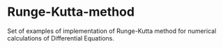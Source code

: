 # Runge-Kutta-method

Set of examples of implementation of Runge-Kutta method for numerical calculations of Differential Equations.
